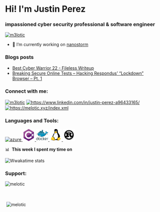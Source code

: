 <h1 align="left">Hi! I'm Justin Perez</h1>
<h3 align="left">impassioned cyber security professional & software engineer</h3>

<p align="left"> <a href="https://twitter.com/m3lotic" target="blank"><img src="https://img.shields.io/twitter/follow/m3lotic?logo=twitter&style=for-the-badge" alt="m3lotic" /></a> </p>

- 🔭 I’m currently working on [nanostorm](https://github.com/melotic/nanostorm)

### Blogs posts
<!-- BLOG-POST-LIST:START -->
- [Best Cyber Warrior 22 - Fileless Writeup](https://melotic.xyz/posts/bcw2-fileless/)
- [Breaking Secure Online Tests – Hacking Respondus’ “Lockdown” Browser – Pt. 1](https://melotic.xyz/2020/03/breaking-secure-online-tests-hacking-respondus-lockdown-browser-pt-1/)
<!-- BLOG-POST-LIST:END -->

<h3 align="left">Connect with me:</h3>
<p align="left">
<a href="https://twitter.com/m3lotic" target="blank"><img align="center" src="https://raw.githubusercontent.com/rahuldkjain/github-profile-readme-generator/master/src/images/icons/Social/twitter.svg" alt="m3lotic" height="30" width="40" /></a>
<a href="https://linkedin.com/in/https://www.linkedin.com/in/justin-perez-a96433165/" target="blank"><img align="center" src="https://raw.githubusercontent.com/rahuldkjain/github-profile-readme-generator/master/src/images/icons/Social/linked-in-alt.svg" alt="https://www.linkedin.com/in/justin-perez-a96433165/" height="30" width="40" /></a>
<a href="/https://melotic.xyz/index.xml" target="blank"><img align="center" src="https://raw.githubusercontent.com/rahuldkjain/github-profile-readme-generator/master/src/images/icons/Social/rss.svg" alt="https://melotic.xyz/index.xml" height="30" width="40" /></a>
</p>

<h3 align="left">Languages and Tools:</h3>
<p align="left"> <a href="https://azure.microsoft.com/en-in/" target="_blank" rel="noreferrer"> <img src="https://www.vectorlogo.zone/logos/microsoft_azure/microsoft_azure-icon.svg" alt="azure" width="40" height="40"/> </a> <a href="https://www.w3schools.com/cs/" target="_blank" rel="noreferrer"> <img src="https://raw.githubusercontent.com/devicons/devicon/master/icons/csharp/csharp-original.svg" alt="csharp" width="40" height="40"/> </a> <a href="https://www.docker.com/" target="_blank" rel="noreferrer"> <img src="https://raw.githubusercontent.com/devicons/devicon/master/icons/docker/docker-original-wordmark.svg" alt="docker" width="40" height="40"/> </a> <a href="https://www.linux.org/" target="_blank" rel="noreferrer"> <img src="https://raw.githubusercontent.com/devicons/devicon/master/icons/linux/linux-original.svg" alt="linux" width="40" height="40"/> </a> <a href="https://www.rust-lang.org" target="_blank" rel="noreferrer"> <img src="https://raw.githubusercontent.com/devicons/devicon/master/icons/rust/rust-plain.svg" alt="rust" width="40" height="40"/> </a> </p>


📊 &nbsp;**This week I spent my time on**

![Wwakatime stats](https://github-readme-stats-taupe-two.vercel.app/api/wakatime?username=melotic&hide_title=true&hide_border=true&langs_count=5&bg_color=00000000&text_color=777)

<h3 align="left">Support:</h3>
<p><a href="https://ko-fi.com/melotic"> <img align="left" src="https://cdn.ko-fi.com/cdn/kofi3.png?v=3" height="50" width="210" alt="melotic" /></a></p><br><br>

<br />

<p>&nbsp;<img align="center" src="https://github-readme-stats.vercel.app/api?username=melotic&show_icons=true&locale=en" alt="melotic" /></p>
